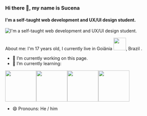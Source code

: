 ### Hi there 👋, my name is Sucena
#### I'm a self-taught web development and UX/UI design student.
![I'm a self-taught web development and UX/UI design student.](https://raw.githubusercontent.com/sucena29/sucena29/main/assets/bannerwith-background.jpg)

About me:
I'm 17 years old, I currently live in Goiânia <img style="width: 40px;" src="https://raw.githubusercontent.com/sucena29/sucena29/main/assets/brazilian-flag-icon.png">, Brazil .

- 🔭 I’m currently working on this page. 
- 🌱 I’m currently learning:


<img style="width: 100px;" src="https://media3.giphy.com/media/XAxylRMCdpbEWUAvr8/giphy.gif"><img style="width: 100px;" src="https://i.giphy.com/media/fsEaZldNC8A1PJ3mwp/giphy.webp"><img style="width: 100px;" src="https://media2.giphy.com/media/v1.Y2lkPTc5MGI3NjExMWI4NzJkZjY1NzAxNmZiNTI2MGQ5Zjg3MjIyZGUzOWZiYzQ0N2IxOSZjdD1z/ln7z2eWriiQAllfVcn/giphy.gif"><img style="width: 100px;" src="https://media1.giphy.com/media/kH1DBkPNyZPOk0BxrM/100.webp">
- 😄 Pronouns: He / him 
